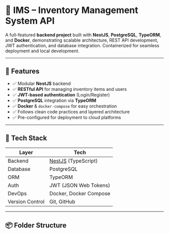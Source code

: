 # 🧾 IMS – Inventory Management System API

A full-featured **backend project** built with **NestJS**, **PostgreSQL**, **TypeORM**, and **Docker**, demonstrating scalable architecture, REST API development, JWT authentication, and database integration. Containerized for seamless deployment and local development.

---

## 🚀 Features

- ✅ Modular **NestJS** backend
- ✅ **RESTful API** for managing inventory items and users
- ✅ **JWT-based authentication** (Login/Register)
- ✅ **PostgreSQL** integration via **TypeORM**
- ✅ **Docker** & `docker-compose` for easy orchestration
- ✅ Follows clean code practices and layered architecture
- ✅ Pre-configured for deployment to cloud platforms

---

## 🧠 Tech Stack

| Layer          | Tech                      |
|----------------|---------------------------|
| Backend        | [NestJS](https://nestjs.com/) (TypeScript) |
| Database       | PostgreSQL                |
| ORM            | TypeORM                   |
| Auth           | JWT (JSON Web Tokens)     |
| DevOps         | Docker, Docker Compose    |
| Version Control| Git, GitHub               |

---

## 📦 Folder Structure

